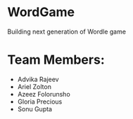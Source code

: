 # WordGame
 Building next generation of Wordle game

# Team Members:
- Advika Rajeev
- Ariel Zolton
- Azeez Folorunsho
- Gloria Precious
- Sonu Gupta